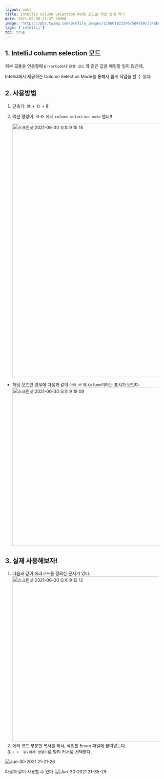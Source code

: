```yaml
---
layout: post
title: IntelliJ Column Selection Mode 모드로 작업 쉽게 하기
date: 2021-06-30 21:37 +0900
image: 'https://pbs.twimg.com/profile_images/1206618215767584769/zl48EuhC_400x400.jpg'
tags: ['intellij']
toc: true
---
```

## 1. IntelliJ column selection 모드 

외부 모듈을 연동할때 `ErrorCode`나 `은행 코드` 와 같은 값을 매핑할 일이 많은데, 

IntelliJ에서 제공하는 Column Selection Mode를 통해서 쉽게 작업을 할 수 있다. 



## 2. 사용방법

1. 단축키: ⌘ + ⇧ + 8  

2. 액션 명령어: ⇧⇧ 에서 `column selection mode`  엔터!!

   <img width="830" alt="스크린샷 2021-06-30 오후 9 15 18" src="https://user-images.githubusercontent.com/28615416/123959670-64ff6a80-d9e9-11eb-9b40-1a1a3de37277.png">

- 해당 모드인 경우에 다음과 같이 `아래 바` 에 `Column`이라는 표시가 보인다.
  <img width="519" alt="스크린샷 2021-06-30 오후 9 19 09" src="https://user-images.githubusercontent.com/28615416/123959676-65980100-d9e9-11eb-8737-2a9b0e7f85f0.png">



## 3. 실제 사용해보자!

1. 다음과 같이 에러코드를 정의한 문서가 있다. 
   <img width="541" alt="스크린샷 2021-06-30 오후 9 12 12" src="https://user-images.githubusercontent.com/28615416/123959511-384b5300-d9e9-11eb-8511-c1bd375aa420.png">
2. 에러 코드 부분만 복사를 해서, 작업할 Enum 파일에 붙여넣는다. 
3.  `⇧ +  위/아래 방향키`로 멀티 커서로 선택한다.

![Jun-30-2021 21-21-26](https://user-images.githubusercontent.com/28615416/123959833-924c1880-d9e9-11eb-8473-f5237a33ff13.gif)

다음과 같이 사용할 수 있다.
![Jun-30-2021 21-35-29](https://user-images.githubusercontent.com/28615416/123961293-27034600-d9eb-11eb-98a5-0d20fd8fbc21.gif)

